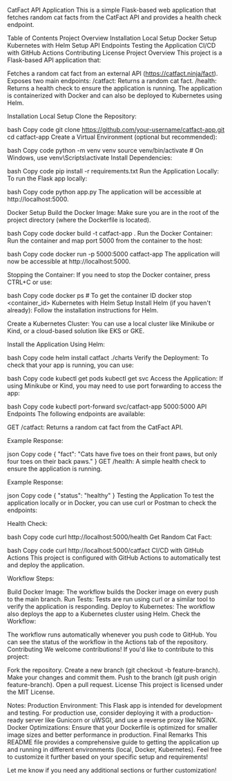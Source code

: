 CatFact API Application
This is a simple Flask-based web application that fetches random cat facts from the CatFact API and provides a health check endpoint.

Table of Contents
Project Overview
Installation
Local Setup
Docker Setup
Kubernetes with Helm Setup
API Endpoints
Testing the Application
CI/CD with GitHub Actions
Contributing
License
Project Overview
This project is a Flask-based API application that:

Fetches a random cat fact from an external API (https://catfact.ninja/fact).
Exposes two main endpoints:
/catfact: Returns a random cat fact.
/health: Returns a health check to ensure the application is running.
The application is containerized with Docker and can also be deployed to Kubernetes using Helm.

Installation
Local Setup
Clone the Repository:

bash
Copy code
git clone https://github.com/your-username/catfact-app.git
cd catfact-app
Create a Virtual Environment (optional but recommended):

bash
Copy code
python -m venv venv
source venv/bin/activate  # On Windows, use venv\Scripts\activate
Install Dependencies:

bash
Copy code
pip install -r requirements.txt
Run the Application Locally: To run the Flask app locally:

bash
Copy code
python app.py
The application will be accessible at http://localhost:5000.

Docker Setup
Build the Docker Image: Make sure you are in the root of the project directory (where the Dockerfile is located).

bash
Copy code
docker build -t catfact-app .
Run the Docker Container: Run the container and map port 5000 from the container to the host:

bash
Copy code
docker run -p 5000:5000 catfact-app
The application will now be accessible at http://localhost:5000.

Stopping the Container: If you need to stop the Docker container, press CTRL+C or use:

bash
Copy code
docker ps  # To get the container ID
docker stop <container_id>
Kubernetes with Helm Setup
Install Helm (if you haven't already): Follow the installation instructions for Helm.

Create a Kubernetes Cluster: You can use a local cluster like Minikube or Kind, or a cloud-based solution like EKS or GKE.

Install the Application Using Helm:

bash
Copy code
helm install catfact ./charts
Verify the Deployment: To check that your app is running, you can use:

bash
Copy code
kubectl get pods
kubectl get svc
Access the Application: If using Minikube or Kind, you may need to use port forwarding to access the app:

bash
Copy code
kubectl port-forward svc/catfact-app 5000:5000
API Endpoints
The following endpoints are available:

GET /catfact: Returns a random cat fact from the CatFact API.

Example Response:

json
Copy code
{
  "fact": "Cats have five toes on their front paws, but only four toes on their back paws."
}
GET /health: A simple health check to ensure the application is running.

Example Response:

json
Copy code
{
  "status": "healthy"
}
Testing the Application
To test the application locally or in Docker, you can use curl or Postman to check the endpoints:

Health Check:

bash
Copy code
curl http://localhost:5000/health
Get Random Cat Fact:

bash
Copy code
curl http://localhost:5000/catfact
CI/CD with GitHub Actions
This project is configured with GitHub Actions to automatically test and deploy the application.

Workflow Steps:

Build Docker Image: The workflow builds the Docker image on every push to the main branch.
Run Tests: Tests are run using curl or a similar tool to verify the application is responding.
Deploy to Kubernetes: The workflow also deploys the app to a Kubernetes cluster using Helm.
Check the Workflow:

The workflow runs automatically whenever you push code to GitHub.
You can see the status of the workflow in the Actions tab of the repository.
Contributing
We welcome contributions! If you'd like to contribute to this project:

Fork the repository.
Create a new branch (git checkout -b feature-branch).
Make your changes and commit them.
Push to the branch (git push origin feature-branch).
Open a pull request.
License
This project is licensed under the MIT License.

Notes:
Production Environment: This Flask app is intended for development and testing. For production use, consider deploying it with a production-ready server like Gunicorn or uWSGI, and use a reverse proxy like NGINX.
Docker Optimizations: Ensure that your Dockerfile is optimized for smaller image sizes and better performance in production.
Final Remarks
This README file provides a comprehensive guide to getting the application up and running in different environments (local, Docker, Kubernetes). Feel free to customize it further based on your specific setup and requirements!

Let me know if you need any additional sections or further customization!

